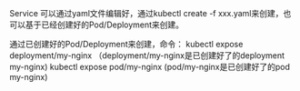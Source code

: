 Service 可以通过yaml文件编辑好，通过kubectl create -f xxx.yaml来创建，也可以基于已经创建好的Pod/Deployment来创建。

通过已创建好的Pod/Deployment来创建，命令：
kubectl expose deployment/my-nginx   （deployment/my-nginx是已创建好了的deployment my-nginx)
kubectl expose pod/my-nginx           (pod/my-nginx是已创建好了的pod my-nginx)